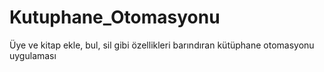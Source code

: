 # Kutuphane_Otomasyonu
Üye ve kitap ekle, bul, sil gibi özellikleri barındıran kütüphane otomasyonu uygulaması
